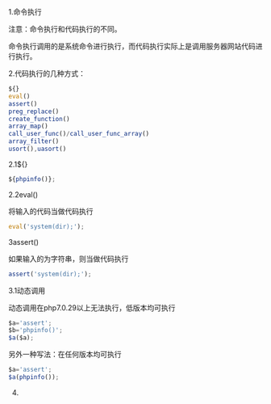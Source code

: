 1.命令执行

注意：命令执行和代码执行的不同。

命令执行调用的是系统命令进行执行，而代码执行实际上是调用服务器网站代码进行执行。



2.代码执行的几种方式：

```javascript
${}
eval()
assert()
preg_replace()
create_function()
array_map()
call_user_func()/call_user_func_array()
array_filter()
usort(),uasort()
```



2.1${}

```javascript
${phpinfo()};
```



2.2eval()

将输入的代码当做代码执行

```javascript
eval('system(dir);');
```



3assert()

如果输入的为字符串，则当做代码执行

```javascript
assert('system(dir);');
```



3.1动态调用

动态调用在php7.0.29以上无法执行，低版本均可执行

```javascript
$a='assert';
$b='phpinfo()';
$a($a);
```



另外一种写法：在任何版本均可执行

```javascript
$a='assert';
$a(phpinfo());
```



4.














